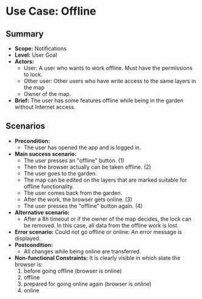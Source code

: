 # Use Case: Offline

## Summary

- **Scope:** Notifications
- **Level:** User Goal
- **Actors:**
  - User: A user who wants to work offline.
    Must have the permissions to lock.
  - Other user: Other users who have write access to the same layers in the map
  - Owner of the map.
- **Brief:** The user has some features offline while being in the garden without Internet access.

## Scenarios

- **Precondition:**
  - The user has opened the app and is logged in.
- **Main success scenario:**
  - The user presses an "offline" button. (1)
  - Then the browser actually can be taken offline. (2)
  - The user goes to the garden.
  - The map can be edited on the layers that are marked suitable for offline functionality.
  - The user comes back from the garden.
  - After the work, the browser gets online. (3)
  - The user presses the "offline" button again. (4)
- **Alternative scenario:**
  - After a 8h timeout or if the owner of the map decides, the lock can be removed.
    In this case, all data from the offline work is lost.
- **Error scenario:**
  Could not go offline or online: An error message is displayed.
- **Postcondition:**
  - All changes while being online are transferred.
- **Non-functional Constraints:**
  It is clearly visible in which state the browser is:
  1. before going offline (browser is online)
  2. offline
  3. prepared for going online again (browser is online)
  4. online
